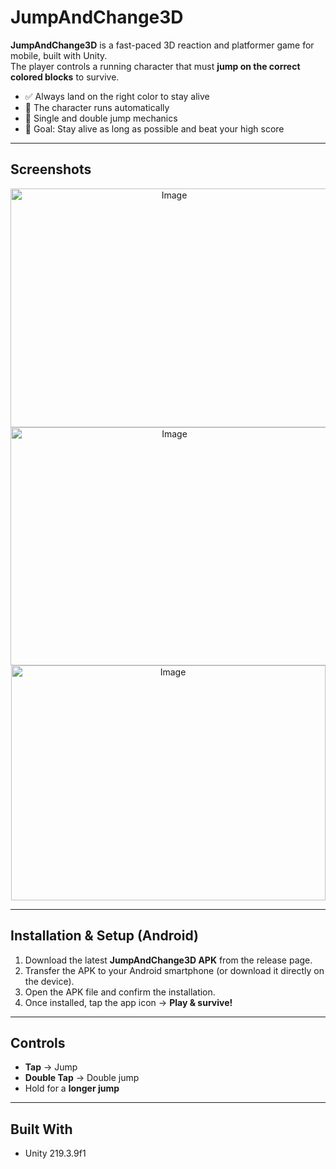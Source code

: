# JumpAndChange3D

**JumpAndChange3D** is a fast-paced 3D reaction and platformer game for mobile, built with Unity.  
The player controls a running character that must **jump on the correct colored blocks** to survive.  

- ✅ Always land on the right color to stay alive  
- 🏃 The character runs automatically  
- 🦘 Single and double jump mechanics  
- 🎯 Goal: Stay alive as long as possible and beat your high score  

---

## Screenshots
<p align="center">
  <img width="508" height="382" alt="Image" src="https://github.com/user-attachments/assets/b957c01b-2797-4a9e-ad7b-3e88ffc435da" />
  <img width="509" height="381" alt="Image" src="https://github.com/user-attachments/assets/f3b66fa4-7efb-4386-8004-3a13e72cddba" />
  <img width="503" height="376" alt="Image" src="https://github.com/user-attachments/assets/dde1b568-a865-409c-a5d3-557ab1c90e68" />
</p>

---

## Installation & Setup (Android)
1. Download the latest **JumpAndChange3D APK** from the release page.  
2. Transfer the APK to your Android smartphone (or download it directly on the device).  
3. Open the APK file and confirm the installation.  
4. Once installed, tap the app icon → **Play & survive!**   

---

## Controls
- **Tap** → Jump  
- **Double Tap** → Double jump  
- Hold for a **longer jump**  

---

## Built With
- Unity 219.3.9f1  
